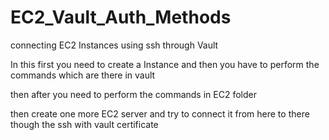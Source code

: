 # EC2_Vault_Auth_Methods
connecting EC2 Instances using ssh through Vault


In this first you need to create a Instance and then you have to perform the commands which are there in vault 

then after you need to perform the commands in EC2 folder 

then create one more EC2 server and try to connect it from here to there though the ssh with vault certificate 
